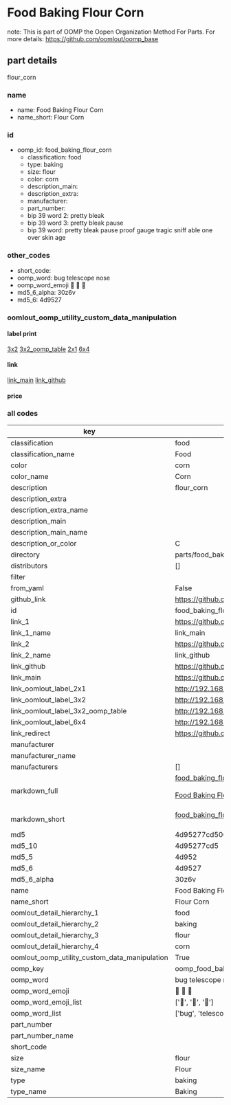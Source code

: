 # Food Baking Flour Corn  

note: This is part of OOMP the Oopen Organization Method For Parts. For more details: https://github.com/oomlout/oomp_base

##  part details
  



flour_corn



### name
* name: Food Baking Flour Corn
* name_short: Flour Corn
### id
* oomp_id: food_baking_flour_corn
  * classification: food
  * type: baking
  * size: flour
  * color: corn
  * description_main: 
  * description_extra: 
  * manufacturer: 
  * part_number: 
  * bip 39 word 2: pretty bleak
  * bip 39 word 3: pretty bleak pause
  * bip 39 word: pretty bleak pause proof gauge tragic sniff able one over skin age

### other_codes
* short_code: 
* oomp_word: bug telescope nose
* oomp_word_emoji :bug: :telescope: :nose:
* md5_6_alpha: 30z6v
* md5_6: 4d9527






### oomlout_oomp_utility_custom_data_manipulation
#### label print
[3x2](http://192.168.1.245:1112/?label=oomp%2030z6v)
[3x2_oomp_table](http://192.168.1.108:1112/?label=oomp%2030z6v)
[2x1](http://192.168.1.242:1112/?label=oomp%2030z6v)
[6x4](http://192.168.1.55:1112/?label=oomp%2030z6v)    

#### link

[link_main](https://github.com/oomlout/oomlout_oomp_version_1_messy/tree/main/parts/food_baking_flour_corn) [link_github](https://github.com/oomlout/oomlout_oomp_version_1_messy/tree/main/parts/food_baking_flour_corn)                             

#### price







### all codes 
| key | value |  
| --- | --- |  
| classification | food |  
| classification_name | Food |  
| color | corn |  
| color_name | Corn |  
| description | flour_corn |  
| description_extra |  |  
| description_extra_name |  |  
| description_main |  |  
| description_main_name |  |  
| description_or_color | C  |  
| directory | parts/food_baking_flour_corn |  
| distributors | [] |  
| filter |  |  
| from_yaml | False |  
| github_link | https://github.com/oomlout/oomlout_oomp_part_src/tree/main/parts/food_baking_flour_corn |  
| id | food_baking_flour_corn |  
| link_1 | https://github.com/oomlout/oomlout_oomp_version_1_messy/tree/main/parts/food_baking_flour_corn |  
| link_1_name | link_main |  
| link_2 | https://github.com/oomlout/oomlout_oomp_version_1_messy/tree/main/parts/food_baking_flour_corn |  
| link_2_name | link_github |  
| link_github | https://github.com/oomlout/oomlout_oomp_version_1_messy/tree/main/parts/food_baking_flour_corn |  
| link_main | https://github.com/oomlout/oomlout_oomp_version_1_messy/tree/main/parts/food_baking_flour_corn |  
| link_oomlout_label_2x1 | http://192.168.1.242:1112/?label=oomp%2030z6v |  
| link_oomlout_label_3x2 | http://192.168.1.245:1112/?label=oomp%2030z6v |  
| link_oomlout_label_3x2_oomp_table | http://192.168.1.108:1112/?label=oomp%2030z6v |  
| link_oomlout_label_6x4 | http://192.168.1.55:1112/?label=oomp%2030z6v |  
| link_redirect | https://github.com/oomlout/oomlout_oomp_version_1_messy/tree/main/parts/food_baking_flour_corn |  
| manufacturer |  |  
| manufacturer_name |  |  
| manufacturers | [] |  
| markdown_full | [food_baking_flour_corn](none)<br>[](none)<br>[Food Baking Flour Corn](none)<br><br> |  
| markdown_short | [food_baking_flour_corn](none)<br><br> |  
| md5 | 4d95277cd50059af9bb04ac542c5e551 |  
| md5_10 | 4d95277cd5 |  
| md5_5 | 4d952 |  
| md5_6 | 4d9527 |  
| md5_6_alpha | 30z6v |  
| name | Food Baking Flour Corn |  
| name_short | Flour Corn |  
| oomlout_detail_hierarchy_1 | food |  
| oomlout_detail_hierarchy_2 | baking |  
| oomlout_detail_hierarchy_3 | flour |  
| oomlout_detail_hierarchy_4 | corn |  
| oomlout_oomp_utility_custom_data_manipulation | True |  
| oomp_key | oomp_food_baking_flour_corn |  
| oomp_word | bug telescope nose |  
| oomp_word_emoji | :bug: :telescope: :nose: |  
| oomp_word_emoji_list | [':bug:', ':telescope:', ':nose:'] |  
| oomp_word_list | ['bug', 'telescope', 'nose'] |  
| part_number |  |  
| part_number_name |  |  
| short_code |  |  
| size | flour |  
| size_name | Flour |  
| type | baking |  
| type_name | Baking |  
